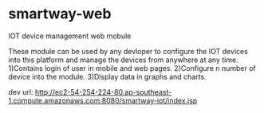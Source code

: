 # smartway-web
IOT device management web mobule


These module can be used by any devloper to configure the IOT devices into this platform and manage the devices from anywhere at any time.
1)Contains login of user in mobile and web pages.
2)Configure n number of device into the module. 
3)Display data in graphs and charts.

dev url: http://ec2-54-254-224-80.ap-southeast-1.compute.amazonaws.com:8080/smartway-iot/index.jsp
